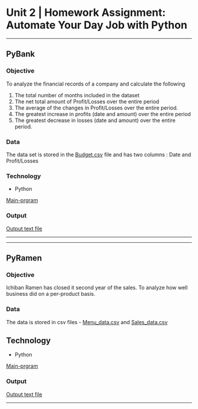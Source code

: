 # **Unit 2 | Homework Assignment: Automate Your Day Job with Python**
---
## **PyBank**

### **Objective**
To analyze the financial records of a company and calculate the following
1.  The total number of months included in the dataset
2.  The net total amount of Profit/Losses over the entire period
3. The average of the changes in Profit/Losses over the entire period.
4. The greatest increase in profits (date and amount) over the entire period
5. The greatest decrease in losses (date and amount) over the entire period.

### **Data**
The data set is stored in the [Budget.csv](PyBank/Data/budget_data.csv) file and has two columns : Date and Profit/Losses

### **Technology**
*  Python 


[Main-prgram](PyBank/main.ipynb)

### **Output**

[Output text file ](PyBank/Output.txt)


---
---

## **PyRamen**

### **Objective**
Ichiban Ramen has closed it second year of the sales. To analyze how well  business did on a per-product basis.

### **Data**

The data is stored in csv files - [Menu_data.csv](PyRamen/Data/menu_data.csv) and [Sales_data.csv](Pyramen/Data/sales_data.csv)

## **Technology**
*  Python 

[Main-prgram](PyRamen/main2.ipynb)

### **Output**

[Output text file ](PyRamen/Output2.txt)

---








